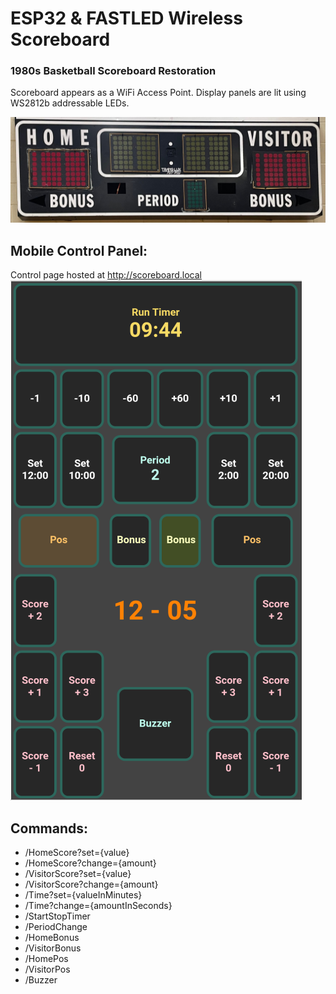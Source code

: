 # ESP32 & FASTLED Wireless Scoreboard
### 1980s Basketball Scoreboard Restoration
    
Scoreboard appears as a WiFi Access Point. Display panels are lit using WS2812b addressable LEDs. 

![Physical Scoreboard](Scoreboard.jpeg)


## Mobile Control Panel:
Control page hosted at http://scoreboard.local
![Mobile Web Controller](Controller.png)

## Commands:
- /HomeScore?set={value}
- /HomeScore?change={amount}
- /VisitorScore?set={value}
- /VisitorScore?change={amount}
- /Time?set={valueInMinutes}
- /Time?change={amountInSeconds}
- /StartStopTimer
- /PeriodChange
- /HomeBonus
- /VisitorBonus
- /HomePos
- /VisitorPos
- /Buzzer